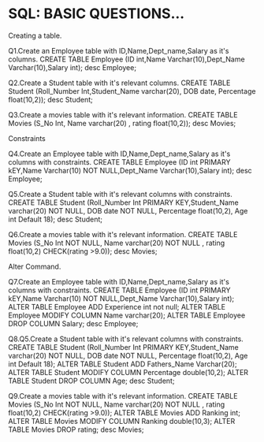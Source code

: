# SQL: BASIC QUESTIONS...
Creating a table.

Q1.Create an Employee table with ID,Name,Dept_name,Salary as it's columns.
CREATE TABLE Employee (ID int,Name Varchar(10),Dept_Name Varchar(10),Salary int);
desc Employee;

Q2.Create a Student table with it's relevant columns.
CREATE TABLE Student (Roll_Number Int,Student_Name varchar(20), DOB date, Percentage float(10,2));
desc Student;

Q3.Create a movies table with it's relevant information.
CREATE TABLE Movies (S_No Int, Name varchar(20) , rating float(10,2));
desc Movies;

Constraints

Q4.Create an Employee table with ID,Name,Dept_name,Salary as it's columns with constraints.
CREATE TABLE Employee (ID int PRIMARY kEY,Name Varchar(10) NOT NULL,Dept_Name Varchar(10),Salary int);
desc Employee;

Q5.Create a Student table with it's relevant columns with constraints.
CREATE TABLE Student (Roll_Number Int PRIMARY KEY,Student_Name varchar(20) NOT NULL, DOB date NOT NULL, Percentage float(10,2), Age int Default 18);
desc Student;

Q6.Create a movies table with it's relevant information.
CREATE TABLE Movies (S_No Int NOT NULL, Name varchar(20) NOT NULL , rating float(10,2) CHECK(rating >9.0));
desc Movies;

Alter Command.

Q7.Create an Employee table with ID,Name,Dept_name,Salary as it's columns with constraints.
CREATE TABLE Employee (ID int PRIMARY kEY,Name Varchar(10) NOT NULL,Dept_Name Varchar(10),Salary int);
ALTER TABLE Employee ADD Experience int not null;
ALTER TABLE Employee MODIFY COLUMN Name varchar(20); 
ALTER TABLE Employee DROP COLUMN Salary;
desc Employee;

Q8.Q5.Create a Student table with it's relevant columns with constraints.
CREATE TABLE Student (Roll_Number Int PRIMARY KEY,Student_Name varchar(20) NOT NULL, DOB date NOT NULL, Percentage float(10,2), Age int Default 18);
ALTER TABLE Student ADD Fathers_Name Varchar(20);
ALTER TABLE Student MODIFY COLUMN Percentage double(10,2);
ALTER TABLE Student DROP COLUMN Age;
desc Student;

Q9.Create a movies table with it's relevant information.
CREATE TABLE Movies (S_No Int NOT NULL, Name varchar(20) NOT NULL , rating float(10,2) CHECK(rating >9.0));
ALTER TABLE Movies ADD Ranking int;
ALTER TABLE Movies MODIFY COLUMN Ranking double(10,3);
ALTER TABLE Movies DROP rating;
desc Movies;
